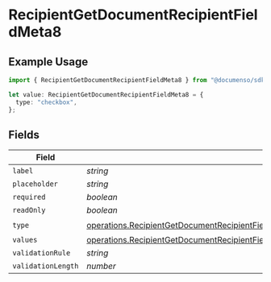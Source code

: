# RecipientGetDocumentRecipientFieldMeta8

## Example Usage

```typescript
import { RecipientGetDocumentRecipientFieldMeta8 } from "@documenso/sdk-typescript/models/operations";

let value: RecipientGetDocumentRecipientFieldMeta8 = {
  type: "checkbox",
};
```

## Fields

| Field                                                                                                                                                                                                                                                          | Type                                                                                                                                                                                                                                                           | Required                                                                                                                                                                                                                                                       | Description                                                                                                                                                                                                                                                    |
| -------------------------------------------------------------------------------------------------------------------------------------------------------------------------------------------------------------------------------------------------------------- | -------------------------------------------------------------------------------------------------------------------------------------------------------------------------------------------------------------------------------------------------------------- | -------------------------------------------------------------------------------------------------------------------------------------------------------------------------------------------------------------------------------------------------------------- | -------------------------------------------------------------------------------------------------------------------------------------------------------------------------------------------------------------------------------------------------------------- |
| `label`                                                                                                                                                                                                                                                        | *string*                                                                                                                                                                                                                                                       | :heavy_minus_sign:                                                                                                                                                                                                                                             | N/A                                                                                                                                                                                                                                                            |
| `placeholder`                                                                                                                                                                                                                                                  | *string*                                                                                                                                                                                                                                                       | :heavy_minus_sign:                                                                                                                                                                                                                                             | N/A                                                                                                                                                                                                                                                            |
| `required`                                                                                                                                                                                                                                                     | *boolean*                                                                                                                                                                                                                                                      | :heavy_minus_sign:                                                                                                                                                                                                                                             | N/A                                                                                                                                                                                                                                                            |
| `readOnly`                                                                                                                                                                                                                                                     | *boolean*                                                                                                                                                                                                                                                      | :heavy_minus_sign:                                                                                                                                                                                                                                             | N/A                                                                                                                                                                                                                                                            |
| `type`                                                                                                                                                                                                                                                         | [operations.RecipientGetDocumentRecipientFieldMetaDocumentsRecipientsResponse200ApplicationJSONResponseBodyFields8Type](../../models/operations/recipientgetdocumentrecipientfieldmetadocumentsrecipientsresponse200applicationjsonresponsebodyfields8type.md) | :heavy_check_mark:                                                                                                                                                                                                                                             | N/A                                                                                                                                                                                                                                                            |
| `values`                                                                                                                                                                                                                                                       | [operations.RecipientGetDocumentRecipientFieldMetaDocumentsRecipientsValues](../../models/operations/recipientgetdocumentrecipientfieldmetadocumentsrecipientsvalues.md)[]                                                                                     | :heavy_minus_sign:                                                                                                                                                                                                                                             | N/A                                                                                                                                                                                                                                                            |
| `validationRule`                                                                                                                                                                                                                                               | *string*                                                                                                                                                                                                                                                       | :heavy_minus_sign:                                                                                                                                                                                                                                             | N/A                                                                                                                                                                                                                                                            |
| `validationLength`                                                                                                                                                                                                                                             | *number*                                                                                                                                                                                                                                                       | :heavy_minus_sign:                                                                                                                                                                                                                                             | N/A                                                                                                                                                                                                                                                            |